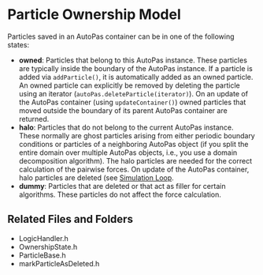 # Particle Ownership Model

Particles saved in an AutoPas container can be in one of the following states:
* **owned**: Particles that belong to this AutoPas instance.
  These particles are typically inside the boundary of the AutoPas instance.
  If a particle is added via `addParticle()`, it is automatically added as an owned particle.
  An owned particle can explicitly be removed by deleting the particle using an iterator (`autoPas.deleteParticle(iterator)`).
  On an update of the AutoPas container (using `updateContainer()`) owned particles that moved outside the boundary of its parent AutoPas container are returned.
* **halo**: Particles that do not belong to the current AutoPas instance.
  These normally are ghost particles arising from either periodic boundary conditions or particles of a neighboring AutoPas object
  (if you split the entire domain over multiple AutoPas objects, i.e., you use a domain decomposition algorithm).
  The halo particles are needed for the correct calculation of the pairwise forces.
  On update of the AutoPas container, halo particles are deleted (see [Simulation Loop](TODO).
* **dummy**: Particles that are deleted or that act as filler for certain algorithms. These particles do not affect the force calculation.

## Related Files and Folders
- LogicHandler.h
- OwnershipState.h
- ParticleBase.h
- markParticleAsDeleted.h
